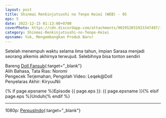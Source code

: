 ```yaml
---
layout: post
title: Shinmai Renkinjutsushi no Tenpo Keiei (WEB) - 05
eps: 5
date: 2022-12-15 01:13:00+0700
coverPhoto: https://cdn.discordapp.com/attachments/902952031923347497/1052599849700307065/mpv-shot0032.jpg
category: Shinmai-Renkinjutsushi-no-Tenpo-Keiei
epsname: Yuk, Mengembangkan Produk Baru!
---
```


Setelah menempuh waktu selama lima tahun, impian Sarasa menjadi seorang alkemis akhirnya terwujud.
Selebihnya bisa tonton sendiri

Bareng [Doll Fansub](https://www.perpusindo.info/user/Leqek@Doll){:target="_blank"}<br>
Alih Bahasa, Tata Rias: Noromi<br>
Pengecek Terjemahan, Pengolah Video: Leqek@Doll<br>
Penyelaras Akhir: KiryuuNii

{% if page.epsname %}Episode {{ page.eps }}: {{ page.epsname }}{% elsif page.eps %}Unduh{% endif %}

---
1080p: [PerpusIndo](https://www.perpusindo.info/berkas/sBc9m0Hh){:target="_blank"}